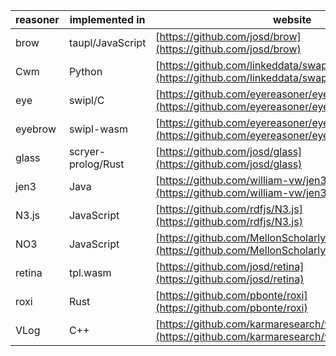 | reasoner | implemented in | website |
| --------- | ---------- | ----------- |
| brow | taupl/JavaScript | [https://github.com/josd/brow](https://github.com/josd/brow) |
| Cwm | Python | [https://github.com/linkeddata/swap](https://github.com/linkeddata/swap) |
| eye | swipl/C | [https://github.com/eyereasoner/eye](https://github.com/eyereasoner/eye) |
| eyebrow | swipl-wasm | [https://github.com/eyereasoner/eyebrow](https://github.com/eyereasoner/eyebrow) |
| glass | scryer-prolog/Rust | [https://github.com/josd/glass](https://github.com/josd/glass) |
| jen3 | Java | [https://github.com/william-vw/jen3](https://github.com/william-vw/jen3) |
| N3.js | JavaScript | [https://github.com/rdfjs/N3.js](https://github.com/rdfjs/N3.js) |
| NO3 | JavaScript | [https://github.com/MellonScholarlyCommunication/NO3](https://github.com/MellonScholarlyCommunication/NO3) |
| retina | tpl.wasm | [https://github.com/josd/retina](https://github.com/josd/retina) |
| roxi | Rust | [https://github.com/pbonte/roxi](https://github.com/pbonte/roxi) |
| VLog | C++ | [https://github.com/karmaresearch/vlog](https://github.com/karmaresearch/vlog) |
